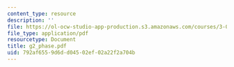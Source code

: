 ```yaml
---
content_type: resource
description: ''
file: https://ol-ocw-studio-app-production.s3.amazonaws.com/courses/3-014-materials-laboratory-fall-2006/792af6559d6dd04502ef02a22f2a704b_g2_phase.pdf
file_type: application/pdf
resourcetype: Document
title: g2_phase.pdf
uid: 792af655-9d6d-d045-02ef-02a22f2a704b
---
```

